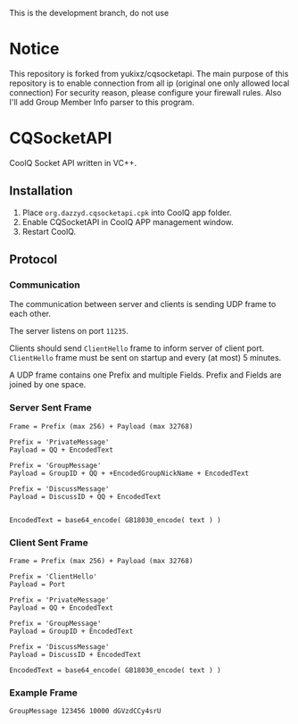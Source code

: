 This is the development branch, do not use
# Notice
This repository is forked from yukixz/cqsocketapi.
The main purpose of this repository is to enable connection from all ip (original one only allowed local connection) For security reason, please configure your firewall rules.
Also I'll add Group Member Info parser to this program.

# CQSocketAPI
CoolQ Socket API written in VC++.


## Installation
1. Place `org.dazzyd.cqsocketapi.cpk` into CoolQ app folder.
2. Enable CQSocketAPI in CoolQ APP management window.
3. Restart CoolQ.

## Protocol

### Communication
The communication between server and clients is sending UDP frame to each other.

The server listens on port `11235`.

Clients should send `ClientHello` frame to inform server of client port.
`ClientHello` frame must be sent on startup and every (at most) 5 minutes.

A UDP frame contains one Prefix and multiple Fields.
Prefix and Fields are joined by one space.

### Server Sent Frame
```
Frame = Prefix (max 256) + Payload (max 32768)

Prefix = 'PrivateMessage'
Payload = QQ + EncodedText

Prefix = 'GroupMessage'
Payload = GroupID + QQ + +EncodedGroupNickName + EncodedText

Prefix = 'DiscussMessage'
Payload = DiscussID + QQ + EncodedText


EncodedText = base64_encode( GB18030_encode( text ) )
```

### Client Sent Frame
```
Frame = Prefix (max 256) + Payload (max 32768)

Prefix = 'ClientHello'
Payload = Port

Prefix = 'PrivateMessage'
Payload = QQ + EncodedText

Prefix = 'GroupMessage'
Payload = GroupID + EncodedText

Prefix = 'DiscussMessage'
Payload = DiscussID + EncodedText

EncodedText = base64_encode( GB18030_encode( text ) )
```

### Example Frame
```
GroupMessage 123456 10000 dGVzdCCy4srU
```
